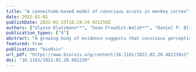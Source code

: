 ```yaml
---
title: "A connectome-based model of conscious access in monkey cortex"
date: 2022-02-01
publishDate: 2022-02-23T16:24:34.922259Z
authors: ["Ulysse Klatzmann**", "Sean Froudist-Walsh**", "Daniel P. Bliss", "Panagiota Theodoni", "Jorge F. Mejias", "Meiqi Niu", "Lucija Rapan", "Nicola Palomero-Gallagher", "Claire Sergent", "Stanislas Dehaene", "Xiao-Jing Wang"]
publication_types: ["4"]
abstract: "A growing body of evidence suggests that conscious perception of a sensory stimulus triggers an all-or-none activity across multiple cortical areas, a phenomenon called 'ignition'. In contrast, the same stimulus, when undetected, induces only transient activity. In this work, we report a large-scale model of the macaque cortex based on recently quantified structural connectome data. We use this model to simulate a detection task, and demonstrate how a dynamical bifurcation mechanism produces ignition-like events in the model network. Within this framework, the model predicts that feedforward excitatory transmission is primarily mediated by the fast AMPA receptors to ensure rapid signal propagation from sensory to associative areas. In contrast, a large fraction of the inter-areal feedback projections and local recurrent excitation depend on the slow NMDA receptors, to ensure ignition of distributed frontoparietal activity. Our model predicts, counterintuitively, that fast-responding sensory areas contain a higher ratio of NMDA to AMPA receptors compared to association cortical areas that show slow, sustained activity. We validate this prediction using in-vitro receptor autoradiography data. Finally, we show how this model can account for various behavioral and physiological effects linked to consciousness. Together, these findings clarify the neurophysiological mechanisms of conscious access in the primate cortex and support the concept that gradients of receptor densities along the cortical hierarchy contribute to distributed cognitive functions."
featured: true
publication: "bioRxiv"
url_pdf: "https://www.biorxiv.org/content/10.1101/2022.02.20.481230v1"
doi: "10.1101/2022.02.20.481230"
---
```


